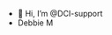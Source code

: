 - 👋 Hi, I’m @DCI-support
- Debbie M

<!---
DCI-support/DCI-support is a ✨ special ✨ repository because its `README.md` (this file) appears on your GitHub profile.
You can click the Preview link to take a look at your changes.
--->
